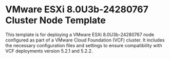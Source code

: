 # VMware ESXi 8.0U3b-24280767 Cluster Node Template

This template is for deploying a VMware ESXi 8.0U3b-24280767 node configured as part of a VMware Cloud Foundation (VCF) cluster. It includes the necessary configuration files and settings to ensure compatibility with VCF deployments version 5.2.1 and 5.2.2.
